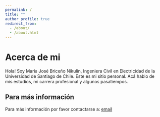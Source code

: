 ```yaml
---
permalink: /
title: ""
author_profile: true
redirect_from: 
  - /about/
  - /about.html
---
```



Acerca de mi
======
Hola! Soy María José Briceño Nikulin, Ingeniera Civil en Electricidad de la Universidad de Santiago de Chile. Este es
mi sitio personal. Acá hablo de mis estudios, mi carrera profesional y algunos pasatiempos.



Para más información
------
Para más información por favor contactarse a: [email](mailto:mjnikulin@gmail.com)
